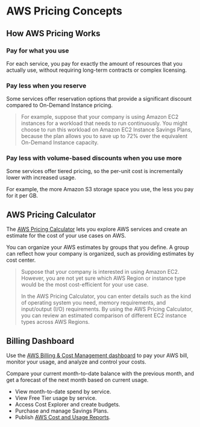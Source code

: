 # AWS Pricing Concepts

## How AWS Pricing Works

### Pay for what you use

For each service, you pay for exactly the amount of resources that you actually use, without requiring long-term contracts or complex licensing.


### Pay less when you reserve

Some services offer reservation options that provide a significant discount compared to On-Demand Instance pricing.

> For example, suppose that your company is using Amazon EC2 instances for a workload that needs to run continuously. You might choose to run this workload on Amazon EC2 Instance Savings Plans, because the plan allows you to save up to 72% over the equivalent On-Demand Instance capacity.


### Pay less with volume-based discounts when you use more

Some services offer tiered pricing, so the per-unit cost is incrementally lower with increased usage.

For example, the more Amazon S3 storage space you use, the less you pay for it per GB.


## AWS Pricing Calculator

The [AWS Pricing Calculator](https://calculator.aws/#/) lets you explore AWS services and create an estimate for the cost of your use cases on AWS.

You can organize your AWS estimates by groups that you define. A group can reflect how your company is organized, such as providing estimates by cost center.

> Suppose that your company is interested in using Amazon EC2. However, you are not yet sure which AWS Region or instance type would be the most cost-efficient for your use case.
>
> In the AWS Pricing Calculator, you can enter details such as the kind of operating system you need, memory requirements, and input/output (I/O) requirements. By using the AWS Pricing Calculator, you can review an estimated comparison of different EC2 instance types across AWS Regions.


## Billing Dashboard

Use the [AWS Billing & Cost Management dashboard](https://docs.aws.amazon.com/awsaccountbilling/latest/aboutv2/billing-what-is.html) to pay your AWS bill, monitor your usage, and analyze and control your costs.

Compare your current month-to-date balance with the previous month, and get a forecast of the next month based on current usage.

- View month-to-date spend by service.
- View Free Tier usage by service.
- Access Cost Explorer and create budgets.
- Purchase and manage Savings Plans.
- Publish [AWS Cost and Usage Reports](https://docs.aws.amazon.com/cur/latest/userguide/what-is-cur.html).